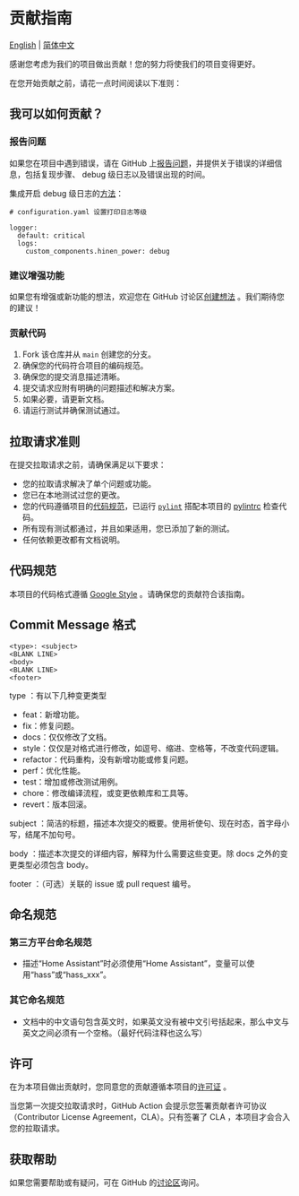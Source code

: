 # 贡献指南

[English](../CONTRIBUTING.md) | [简体中文](./CONTRIBUTING_zh.md)

感谢您考虑为我们的项目做出贡献！您的努力将使我们的项目变得更好。

在您开始贡献之前，请花一点时间阅读以下准则：

## 我可以如何贡献？

### 报告问题

如果您在项目中遇到错误，请在 GitHub 上[报告问题](https://github.com/Hinen-IoT/ha_hinen_power/issues/new/)，并提供关于错误的详细信息，包括复现步骤、 debug 级日志以及错误出现的时间。

集成开启 debug 级日志的[方法](https://www.home-assistant.io/integrations/logger/#log-filters)：

```
# configuration.yaml 设置打印日志等级

logger:
  default: critical
  logs:
    custom_components.hinen_power: debug
```

### 建议增强功能

如果您有增强或新功能的想法，欢迎您在 GitHub 讨论区[创建想法](https://github.com/Hinen-IoT/ha_hinen_power/discussions/new?category=ideas) 。我们期待您的建议！

### 贡献代码

1. Fork 该仓库并从 `main` 创建您的分支。
2. 确保您的代码符合项目的编码规范。
3. 确保您的提交消息描述清晰。
4. 提交请求应附有明确的问题描述和解决方案。
5. 如果必要，请更新文档。
6. 请运行测试并确保测试通过。

## 拉取请求准则

在提交拉取请求之前，请确保满足以下要求：

- 您的拉取请求解决了单个问题或功能。
- 您已在本地测试过您的更改。
- 您的代码遵循项目的[代码规范](#代码规范)，已运行 [`pylint`](https://github.com/google/pyink) 搭配本项目的 [pylintrc](../.pylintrc) 检查代码。
- 所有现有测试都通过，并且如果适用，您已添加了新的测试。
- 任何依赖更改都有文档说明。

## 代码规范

本项目的代码格式遵循 [Google Style](https://google.github.io/styleguide/pyguide.html) 。请确保您的贡献符合该指南。

## Commit Message 格式

```
<type>: <subject>
<BLANK LINE>
<body>
<BLANK LINE>
<footer>
```

type ：有以下几种变更类型

- feat：新增功能。
- fix：修复问题。
- docs：仅仅修改了文档。
- style：仅仅是对格式进行修改，如逗号、缩进、空格等，不改变代码逻辑。
- refactor：代码重构，没有新增功能或修复问题。
- perf：优化性能。
- test：增加或修改测试用例。
- chore：修改编译流程，或变更依赖库和工具等。
- revert：版本回滚。

subject ：简洁的标题，描述本次提交的概要。使用祈使句、现在时态，首字母小写，结尾不加句号。

body ：描述本次提交的详细内容，解释为什么需要这些变更。除 docs 之外的变更类型必须包含 body。

footer ：（可选）关联的 issue 或 pull request 编号。

## 命名规范

### 第三方平台命名规范

- 描述“Home Assistant”时必须使用“Home Assistant”，变量可以使用“hass”或“hass_xxx”。

### 其它命名规范

- 文档中的中文语句包含英文时，如果英文没有被中文引号括起来，那么中文与英文之间必须有一个空格。（最好代码注释也这么写）

## 许可

在为本项目做出贡献时，您同意您的贡献遵循本项目的[许可证](../LICENSE.md) 。

当您第一次提交拉取请求时，GitHub Action 会提示您签署贡献者许可协议（Contributor License Agreement，CLA）。只有签署了 CLA ，本项目才会合入您的拉取请求。

## 获取帮助

如果您需要帮助或有疑问，可在 GitHub 的[讨论区](https://github.com/Hinen-IoT/ha_hinen_power/discussions/)询问。
